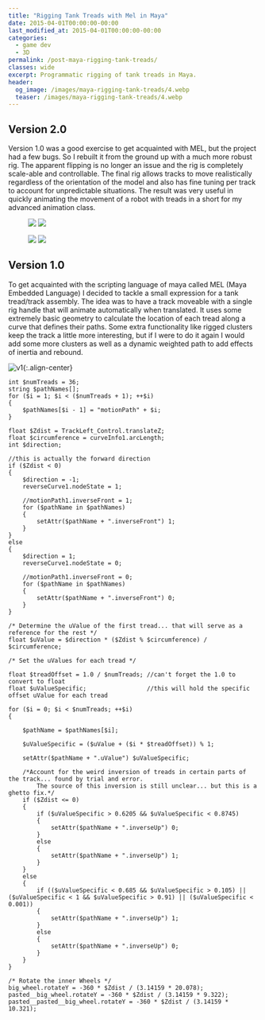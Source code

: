 ```yaml
---
title: "Rigging Tank Treads with Mel in Maya"
date: 2015-04-01T00:00:00-00:00
last_modified_at: 2015-04-01T00:00:00-00:00
categories:
  - game dev
  - 3D
permalink: /post-maya-rigging-tank-treads/
classes: wide
excerpt: Programmatic rigging of tank treads in Maya.
header:
  og_image: /images/maya-rigging-tank-treads/4.webp
  teaser: /images/maya-rigging-tank-treads/4.webp
---
```


## Version 2.0

Version 1.0 was a good exercise to get acquainted with MEL, but the project had a few bugs. So I rebuilt it from the ground up with a much more robust rig. The apparent flipping is no longer an issue and the rig is completely scale-able and controllable. The final rig allows tracks to move realistically regardless of the orientation of the model and also has fine tuning per track to account for unpredictable situations. The result was very useful in quickly animating the movement of a robot with treads in a short for my advanced animation class.

<figure class="half">
  <img src="/images/maya-rigging-tank-treads/0.webp">
  <img src="/images/maya-rigging-tank-treads/2.webp">
</figure>

<figure class="half">
  <img src="/images/maya-rigging-tank-treads/1.webp">
  <img src="/images/maya-rigging-tank-treads/3.webp">
</figure>

## Version 1.0

To get acquainted with the scripting language of maya called MEL (Maya Embedded Language) I decided to tackle a small expression for a tank tread/track assembly. The idea was to have a track moveable with a single rig handle that will animate automatically when translated. It uses some extremely basic geometry to calculate the location of each tread along a curve that defines their paths. Some extra functionality like rigged clusters keep the track a little more interesting, but if I were to do it again I would add some more clusters as well as a dynamic weighted path to add effects of inertia and rebound.

![v1](/images/maya-rigging-tank-treads/4.webp){:.align-center}

```mel
int $numTreads = 36;
string $pathNames[];
for ($i = 1; $i < ($numTreads + 1); ++$i)
{
	$pathNames[$i - 1] = "motionPath" + $i;
}

float $Zdist = TrackLeft_Control.translateZ;
float $circumference = curveInfo1.arcLength;
int $direction;

//this is actually the forward direction
if ($Zdist < 0)
{
	$direction = -1;
	reverseCurve1.nodeState = 1;

	//motionPath1.inverseFront = 1;
	for ($pathName in $pathNames)
	{
		setAttr($pathName + ".inverseFront") 1;
	}
}
else
{
	$direction = 1;
	reverseCurve1.nodeState = 0;

	//motionPath1.inverseFront = 0;
	for ($pathName in $pathNames)
	{
		setAttr($pathName + ".inverseFront") 0;
	}
}

/* Determine the uValue of the first tread... that will serve as a reference for the rest */
float $uValue = $direction * ($Zdist % $circumference) / $circumference;

/* Set the uValues for each tread */

float $treadOffset = 1.0 / $numTreads; //can't forget the 1.0 to convert to float
float $uValueSpecific;				   //this will hold the specific offset uValue for each tread

for ($i = 0; $i < $numTreads; ++$i)
{

	$pathName = $pathNames[$i];

	$uValueSpecific = ($uValue + ($i * $treadOffset)) % 1;

	setAttr($pathName + ".uValue") $uValueSpecific;

	/*Account for the weird inversion of treads in certain parts of the track... found by trial and error. 
		The source of this inversion is still unclear... but this is a ghetto fix.*/
	if ($Zdist <= 0)
	{
		if ($uValueSpecific > 0.6205 && $uValueSpecific < 0.8745)
		{
			setAttr($pathName + ".inverseUp") 0;
		}
		else
		{
			setAttr($pathName + ".inverseUp") 1;
		}
	}
	else
	{
		if (($uValueSpecific < 0.685 && $uValueSpecific > 0.105) || ($uValueSpecific < 1 && $uValueSpecific > 0.91) || ($uValueSpecific < 0.001))
		{
			setAttr($pathName + ".inverseUp") 1;
		}
		else
		{
			setAttr($pathName + ".inverseUp") 0;
		}
	}
}

/* Rotate the inner Wheels */
big_wheel.rotateY = -360 * $Zdist / (3.14159 * 20.078);
pasted__big_wheel.rotateY = -360 * $Zdist / (3.14159 * 9.322);
pasted__pasted__big_wheel.rotateY = -360 * $Zdist / (3.14159 * 10.321);
```
